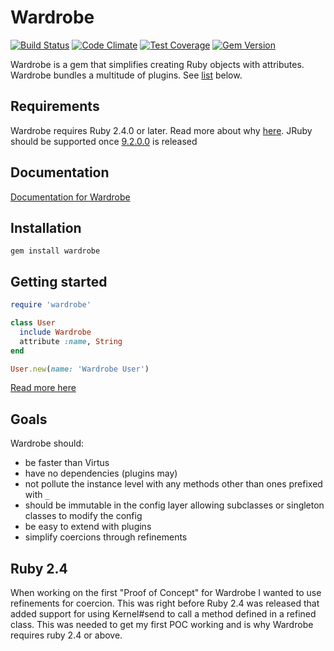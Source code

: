 # Wardrobe
[![Build Status](https://travis-ci.org/agensdev/wardrobe.svg?branch=master)](https://travis-ci.org/agensdev/wardrobe)
[![Code Climate](https://codeclimate.com/github/agensdev/wardrobe.svg)](https://codeclimate.com/github/agensdev/wardrobe)
[![Test Coverage](https://codeclimate.com/github/agensdev/wardrobe/badges/coverage.svg)](https://codeclimate.com/github/agensdev/wardrobe/coverage)
[![Gem Version](https://badge.fury.io/rb/wardrobe.svg)](https://rubygems.org/gems/wardrobe)

Wardrobe is a gem that simplifies creating Ruby objects with attributes. Wardrobe bundles a multitude of plugins. See [list](#bundled-plugins) below.

## Requirements

Wardrobe requires Ruby 2.4.0 or later. Read more about why [here](#ruby-24).
JRuby should be supported once [9.2.0.0](https://github.com/jruby/jruby/milestone/53) is released

## Documentation
[Documentation for Wardrobe](https://agensdev.github.io/wardrobe/getting-started/about/)

## Installation

```
gem install wardrobe
```

## Getting started

```ruby
require 'wardrobe'

class User
  include Wardrobe
  attribute :name, String
end

User.new(name: 'Wardrobe User')
```

[Read more here](https://agensdev.github.io/wardrobe/getting-started/about/)

## Goals

Wardrobe should:

* be faster than Virtus
* have no dependencies (plugins may)
* not pollute the instance level with any methods other than ones prefixed with `_`
* should be immutable in the config layer allowing subclasses or singleton classes to modify the config
* be easy to extend with plugins
* simplify coercions through refinements

## Ruby 2.4

When working on the first "Proof of Concept" for Wardrobe I wanted to use refinements for coercion. This was right before Ruby 2.4 was released that added support for using Kernel#send to call a method defined in a refined class. This was needed to get my first POC working and is why Wardrobe requires ruby 2.4 or above.
